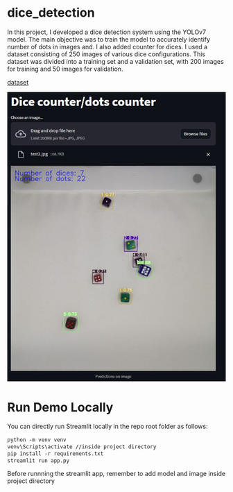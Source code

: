 # dice_detection

In this project, I developed a dice detection system using the YOLOv7 model. The main objective was to train the model to accurately identify number of dots in images and. I also added counter for dices. I used a dataset consisting of 250 images of various dice configurations. This dataset was divided into a training set and a validation set, with 200 images for training and 50 images for validation.

[dataset](https://www.kaggle.com/datasets/nellbyler/d6-dice)

![Example Image](streamlit_app_example.jpg)

# Run Demo Locally

You can directly run Streamlit locally in the repo root folder as follows:

```shell
python -m venv venv
venv\Scripts\activate //inside project directory
pip install -r requirements.txt
streamlit run app.py
```
Before runnning the streamlit app, remember to add model and image inside project directory
